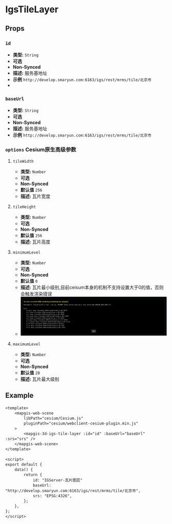 # IgsTileLayer

## Props

### `id`

- **类型:** `String`
- **可选**
- **Non-Synced**
- **描述:** 服务基地址
- **示例** `http://develop.smaryun.com:6163/igs/rest/mrms/tile/北京市`
- 
### `baseUrl`

- **类型:** `String`
- **可选**
- **Non-Synced**
- **描述:** 服务基地址
- **示例** `http://develop.smaryun.com:6163/igs/rest/mrms/tile/北京市`

### `options`  Cesium原生高级参数

1. `tileWidth`
    - **类型:** `Number`
    - **可选**
    - **Non-Synced**
    - **默认值** `256`
    - **描述:** 瓦片宽度

2. `tileHeight`
   - **类型:** `Number`
   - **可选**
   - **Non-Synced**
   - **默认值** `256`
   - **描述:** 瓦片高度

3. `minimumLevel`
   - **类型:** `Number`
   - **可选**
   - **Non-Synced**
   - **默认值** `0`
   - **描述:** 瓦片最小级别,目前ceisum本身的机制不支持设置大于0的值，否则会触发渲染错误
   - ![渲染错误](../../../images/layer/minzoom-error.png)

4. `maximumLevel`
   - **类型:** `Number`
   - **可选**
   - **Non-Synced**
   - **默认值** `20`
   - **描述:** 瓦片最大级别


## Example

```vue
<template>
    <mapgis-web-scene
        libPath="cesium/Cesium.js"
        pluginPath="cesium/webclient-cesium-plugin.min.js"
    >
        <mapgis-3d-igs-tile-layer :id="id" :baseUrl="baseUrl" :srs="srs" />
    </mapgis-web-scene>
</template>

<script>
export default {
    data() {
        return {
            id: "IGServer-瓦片图层"
            baseUrl: "http://develop.smaryun.com:6163/igs/rest/mrms/tile/北京市",
            srs: "EPSG:4326",
        };
    },
};
</script>
```